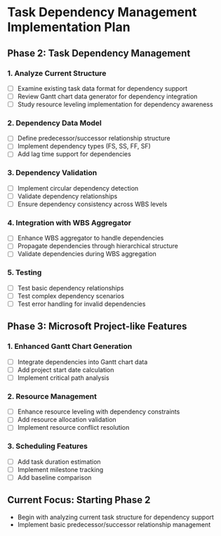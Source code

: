 # Task Dependency Management Implementation Plan

## Phase 2: Task Dependency Management

### 1. Analyze Current Structure
- [ ] Examine existing task data format for dependency support
- [ ] Review Gantt chart data generator for dependency integration
- [ ] Study resource leveling implementation for dependency awareness

### 2. Dependency Data Model
- [ ] Define predecessor/successor relationship structure
- [ ] Implement dependency types (FS, SS, FF, SF)
- [ ] Add lag time support for dependencies

### 3. Dependency Validation
- [ ] Implement circular dependency detection
- [ ] Validate dependency relationships
- [ ] Ensure dependency consistency across WBS levels

### 4. Integration with WBS Aggregator
- [ ] Enhance WBS aggregator to handle dependencies
- [ ] Propagate dependencies through hierarchical structure
- [ ] Validate dependencies during WBS aggregation

### 5. Testing
- [ ] Test basic dependency relationships
- [ ] Test complex dependency scenarios
- [ ] Test error handling for invalid dependencies

## Phase 3: Microsoft Project-like Features

### 1. Enhanced Gantt Chart Generation
- [ ] Integrate dependencies into Gantt chart data
- [ ] Add project start date calculation
- [ ] Implement critical path analysis

### 2. Resource Management
- [ ] Enhance resource leveling with dependency constraints
- [ ] Add resource allocation validation
- [ ] Implement resource conflict resolution

### 3. Scheduling Features
- [ ] Add task duration estimation
- [ ] Implement milestone tracking
- [ ] Add baseline comparison

## Current Focus: Starting Phase 2
- Begin with analyzing current task structure for dependency support
- Implement basic predecessor/successor relationship management
